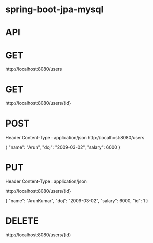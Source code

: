 # spring-boot-jpa-mysql

# API

# GET
http://localhost:8080/users

# GET
http://localhost:8080/users/{id}



# POST

Header
Content-Type : application/json
http://localhost:8080/users

{
  "name": "Arun",
  "doj": "2009-03-02",
  "salary": 6000
}

# PUT

Header
Content-Type : application/json

http://localhost:8080/users/{id}

{
  "name": "ArunKumar",
  "doj": "2009-03-02",
  "salary": 6000,
  "id": 1 
}


# DELETE

http://localhost:8080/users/{id}

